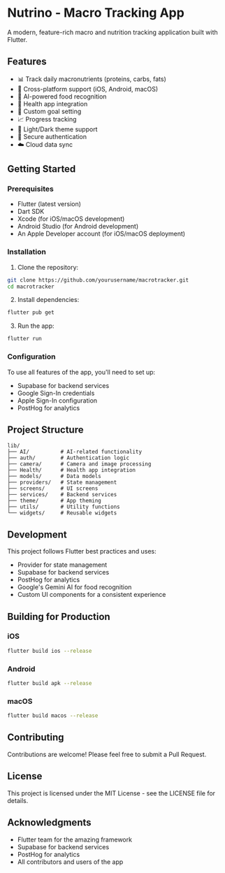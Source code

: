# Nutrino - Macro Tracking App

A modern, feature-rich macro and nutrition tracking application built with Flutter.

## Features

- 📊 Track daily macronutrients (proteins, carbs, fats)
- 📱 Cross-platform support (iOS, Android, macOS)
- 📸 AI-powered food recognition
- 🔄 Health app integration
- 🎯 Custom goal setting
- 📈 Progress tracking
- 🌙 Light/Dark theme support
- 🔐 Secure authentication
- ☁️ Cloud data sync

## Getting Started

### Prerequisites

- Flutter (latest version)
- Dart SDK
- Xcode (for iOS/macOS development)
- Android Studio (for Android development)
- An Apple Developer account (for iOS/macOS deployment)

### Installation

1. Clone the repository:
```bash
git clone https://github.com/yourusername/macrotracker.git
cd macrotracker
```

2. Install dependencies:
```bash
flutter pub get
```

3. Run the app:
```bash
flutter run
```

### Configuration

To use all features of the app, you'll need to set up:
- Supabase for backend services
- Google Sign-In credentials
- Apple Sign-In configuration
- PostHog for analytics

## Project Structure

```
lib/
├── AI/          # AI-related functionality
├── auth/        # Authentication logic
├── camera/      # Camera and image processing
├── Health/      # Health app integration
├── models/      # Data models
├── providers/   # State management
├── screens/     # UI screens
├── services/    # Backend services
├── theme/       # App theming
├── utils/       # Utility functions
└── widgets/     # Reusable widgets
```

## Development

This project follows Flutter best practices and uses:
- Provider for state management
- Supabase for backend services
- PostHog for analytics
- Google's Gemini AI for food recognition
- Custom UI components for a consistent experience

## Building for Production

### iOS
```bash
flutter build ios --release
```

### Android
```bash
flutter build apk --release
```

### macOS
```bash
flutter build macos --release
```

## Contributing

Contributions are welcome! Please feel free to submit a Pull Request.

## License

This project is licensed under the MIT License - see the LICENSE file for details.

## Acknowledgments

- Flutter team for the amazing framework
- Supabase for backend services
- PostHog for analytics
- All contributors and users of the app
